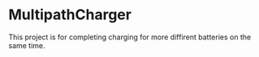 # MultipathCharger
This project is for completing charging for more diffirent batteries on the same time.
